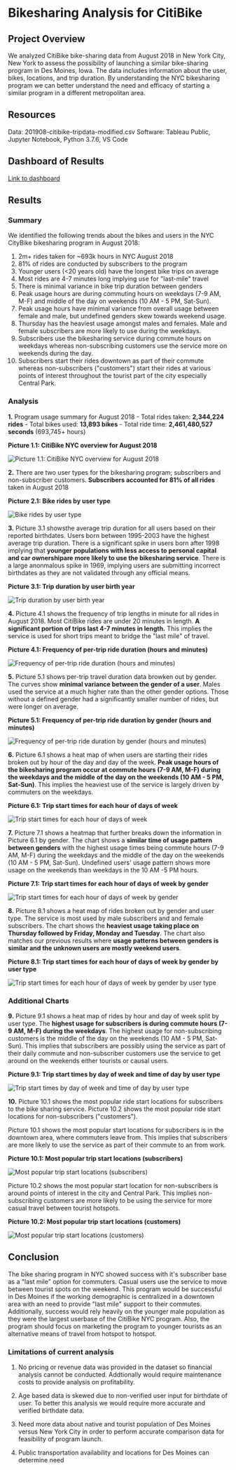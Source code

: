 # Bikesharing Analysis for CitiBike

## Project Overview
We analyzed CitiBike bike-sharing data from August 2018 in New York City, New York to assess the possibility of launching a similar bike-sharing program in Des Moines, Iowa. The data includes information about the user, bikes, locations, and trip duration. By understanding the NYC bikesharing program we can better understand the need and efficacy of starting a similar program in a different metropolitan area.

## Resources
Data: 201908-citibike-tripdata-modified.csv
Software: Tableau Public, Jupyter Notebook, Python 3.7.6, VS Code

## Dashboard of Results
[Link to dashboard](https://public.tableau.com/app/profile/josh.allen/viz/CitiBike_Challenge_16240482526770/CitiBikeAugust2018Analysis)

## Results

### Summary
We identified the following trends about the bikes and users in the NYC CityBike bikesharing program in August 2018:
1. 2m+ rides taken for ~693k hours in NYC August 2018 
2. 81% of rides are conducted by subscribers to the program
3. Younger users (<20 years old) have the longest bike trips on average
4. Most rides are 4-7 minutes long implying use for "last-mile" travel
5. There is minimal variance in bike trip duration between genders
6. Peak usage hours are during commuting hours on weekdays (7-9 AM, M-F) and middle of the day on weekends (10 AM - 5 PM, Sat-Sun). 
7. Peak usage hours have minimal variance from overall usage between female and male, but undefined genders skew towards weekend usage.
8. Thursday has the heaviest usage amongst males and females. Male and female subscribers are more likely to use during the weekdays.
9. Subscribers use the bikesharing service during commute hours on weekdays whereas non-subscribing customers use the service more on weekends during the day.
10. Subscribers start their rides downtown as part of their commute whereas non-subscribers ("customers") start their rides at various points of interest throughout the tourist part of the city especially Central Park.

### Analysis

**1.** Program usage summary for August 2018
    - Total rides taken: **2,344,224 rides**
    - Total bikes used: **13,893 bikes**
    - Total ride time: **2,461,480,527 seconds** (693,745+ hours)

**Picture 1.1: CitiBike NYC overview for August 2018**

![Picture 1.1: CitiBike NYC overview for August 2018](https://github.com/joshuanallen/bikesharing/blob/406c38ef10bd952594b27b5ef1d222873e1fe2b5/images/citibike_overview.png)


**2.** There are two user types for the bikesharing program; subscribers and non-subscriber customers. **Subscribers accounted for 81% of all rides** taken in August 2018

**Picture 2.1: Bike rides by user type**

![Bike rides by user type](https://github.com/joshuanallen/bikesharing/blob/406c38ef10bd952594b27b5ef1d222873e1fe2b5/images/citibike_user_breakdown.png)


**3.** Picture 3.1 showsthe average trip duration for all users based on their reported birthdates. Users born between 1995-2003 have the highest average trip duration. There is a significant spike in users born after 1998 implying that **younger populations with less access to personal capital and car ownershipare more likely to use the bikesharing service**. There is a large anonmalous spike in 1969, implying users are submitting incorrect birthdates as they are not validated through any official means.

**Picture 3.1: Trip duration by user birth year**

![Trip duration by user birth year](https://github.com/joshuanallen/bikesharing/blob/406c38ef10bd952594b27b5ef1d222873e1fe2b5/images/citibike_trip_duration_birth_year.png)


**4.** Picture 4.1 shows the frequency of trip lengths in minute for all rides in August 2018. Most CitiBike rides are under 20 minutes in length. **A significant portion of trips last 4-7 minutes in length.** This implies the service is used for short trips meant to bridge the "last mile" of travel. 

**Picture 4.1: Frequency of per-trip ride duration (hours and minutes)**

![Frequency of per-trip ride duration (hours and minutes)](https://github.com/joshuanallen/bikesharing/blob/406c38ef10bd952594b27b5ef1d222873e1fe2b5/images/citibike_per_trip_duration_frequency.png)


**5.** Picture 5.1 shows per-trip travel duration data browken out by gender. The curves show **minimal variance between the gender of a user**. Males used the service at a much higher rate than the other gender options. Those without a defined gender had a significantly smaller number of rides, but were longer on average.

**Picture 5.1: Frequency of per-trip ride duration by gender (hours and minutes)**

![Frequency of per-trip ride duration by gender (hours and minutes)](https://github.com/joshuanallen/bikesharing/blob/406c38ef10bd952594b27b5ef1d222873e1fe2b5/images/citibike_per_trip_duration_frequency_by_gender.png)


**6.** Picture 6.1 shows a heat map of when users are starting their rides broken out by hour of the day and day of the week. **Peak usage hours of the bikesharing program occur at commute hours (7-9 AM, M-F) during the weekdays and the middle of the day on the weekends (10 AM - 5 PM, Sat-Sun)**. This implies the heaviest use of the service is largely driven by commuters on the weekdays.

**Picture 6.1: Trip start times for each hour of days of week**

![Trip start times for each hour of days of week](https://github.com/joshuanallen/bikesharing/blob/406c38ef10bd952594b27b5ef1d222873e1fe2b5/images/citibike_trips_by_weekday_per_hour.png)


**7.** Picture 7.1 shows a heatmap that further breaks down the information in Picture 6.1 by gender. The chart shows a **similar time of usage pattern between genders** with the highest usage times being commute hours (7-9 AM, M-F) during the weekdays and the middle of the day on the weekends (10 AM - 5 PM, Sat-Sun). Undefined users' usage pattern shows more usage on the weekends than weekdays in the 10 AM -5 PM hours.

**Picture 7.1: Trip start times for each hour of days of week by gender**

![Trip start times for each hour of days of week by gender](https://github.com/joshuanallen/bikesharing/blob/406c38ef10bd952594b27b5ef1d222873e1fe2b5/images/citibike_trip_by_weekday_per_hour_by_gender.png)


**8.** Picture 8.1 shows a heat map of rides broken out by gender and user type. The service is most used by male subscribers and and female subscribers. The chart shows the **heaviest usage taking place on Thursday followed by Friday, Monday and Tuesday**. The chart also matches our previous results where **usage patterns between genders is similar and the unknown users are mostly weekend users**.

**Picture 8.1: Trip start times for each hour of days of week by gender by user type**

![Trip start times for each hour of days of week by gender by user type](https://github.com/joshuanallen/bikesharing/blob/406c38ef10bd952594b27b5ef1d222873e1fe2b5/images/citibike_trips_by_weekday_by_gender_by_usertype.png)


### Additional Charts

**9.** Picture 9.1 shows a heat map of rides by hour and day of week split by user type. The **highest usage for subscribers is during commute hours (7-9 AM, M-F) during the weekdays**. The highest usage for non-subscribing customers is the middle of the day on the weekends (10 AM - 5 PM, Sat-Sun). This implies that subscribers are possibly using the service as part of their daily commute and non-subscriber customers use the service to get around on the weekends either tourists or causal users.

**Picture 9.1: Trip start times by day of week and time of day by user type**

![Trip start times by day of week and time of day by user type](https://github.com/joshuanallen/bikesharing/blob/406c38ef10bd952594b27b5ef1d222873e1fe2b5/images/citibike_trip_start_times_by_day_of_week_time_of_day_usertype.png)


**10.** Picture 10.1 shows the most popular ride start locations for subscribers to the bike sharing service. Picture 10.2 shows the most popular ride start locations for non-subscribers ("customers").

Picture 10.1 shows the most popular start locations for subscribers is in the downtown area, where commuters leave from. This implies that subscribers are more likely to use the service as part of their commute to an from work.

**Picture 10.1: Most popular trip start locations (subscribers)**

![Most popular trip start locations (subscribers)](https://github.com/joshuanallen/bikesharing/blob/406c38ef10bd952594b27b5ef1d222873e1fe2b5/images/citibike_most_popular_start_loc_subscribers.png)


Picture 10.2 shows the most popular start location for non-subscribers is around points of interest in the city and Central Park. This implies non-subscribing customers are more likely to be using the service for more casual travel between tourist hotspots.

**Picture 10.2: Most popular trip start locations (customers)**

![Most popular trip start locations (customers)](https://github.com/joshuanallen/bikesharing/blob/406c38ef10bd952594b27b5ef1d222873e1fe2b5/images/citibike_most_popular_start_loc_customers.png)

## Conclusion
The bike sharing program in NYC showed success with it's subscriber base as a "last mile" option for commuters. Casual users use the service to move between tourist spots on the weekend. This program would be successful in Des Moines if the working demographic is centralized in a downtown area with an need to provide "last mile" support to their commutes. Additionally, success would rely heavily on the younger male population as they were the largest userbase of the CitiBike NYC program. Also, the program should focus on marketing the program to younger tourists as an alternative means of travel from hotspot to hotspot.

### Limitations of current analysis
1. No pricing or revenue data was provided in the dataset so financial analysis cannot be conducted. Addtionally would require maintenance costs to provide analysis on profitability.

2. Age based data is skewed due to non-verified user input for birthdate of user. To better this analysis we would require more accurate and verified birthdate data.

3. Need more data about native and tourist population of Des Moines versus New York City in order to perform accurate comparison data for feasibility of program launch. 

4. Public transportation availability and locations for Des Moines can determine need


